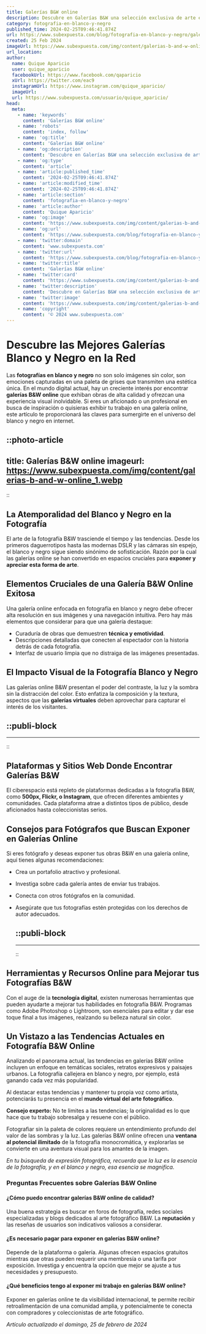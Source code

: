 ```yaml
---
title: Galerías B&W online
description: Descubre en Galerías B&W una selección exclusiva de arte en blanco y negro. Calidad y elegancia para tu espacio. Envío seguro y rápido.
category: fotografia-en-blanco-y-negro
published_time: 2024-02-25T09:46:41.874Z
url: https://www.subexpuesta.com/blog/fotografia-en-blanco-y-negro/galerias-b-and-w-online
created: 25 Feb 2024
imageUrl: https://www.subexpuesta.com/img/content/galerias-b-and-w-online_1.webp
url_location:
author:
  name: Quique Aparicio
  user: quique_aparicio
  facebookUrl: https://www.facebook.com/qaparicio
  xUrl: https://twitter.com/eac9
  instagramUrl: https://www.instagram.com/quique_aparicio/
  imageUrl: 
  url: https://www.subexpuesta.com/usuario/quique_aparicio/
head:
  meta:
    - name: 'keywords'
      content: 'Galerías B&W online'
    - name: 'robots'
      content: 'index, follow'
    - name: 'og:title'
      content: 'Galerías B&W online'
    - name: 'og:description'
      content: 'Descubre en Galerías B&W una selección exclusiva de arte en blanco y negro. Calidad y elegancia para tu espacio. Envío seguro y rápido.'
    - name: 'og:type'
      content: 'article'
    - name: 'article:published_time'
      content: '2024-02-25T09:46:41.874Z'
    - name: 'article:modified_time'
      content: '2024-02-25T09:46:41.874Z'
    - name: 'article:section'
      content: 'fotografia-en-blanco-y-negro'
    - name: 'article:author'
      content: 'Quique Aparicio'
    - name: 'og:image'
      content: 'https://www.subexpuesta.com/img/content/galerias-b-and-w-online_1.webp'
    - name: 'og:url'
      content: 'https://www.subexpuesta.com/blog/fotografia-en-blanco-y-negro/galerias-b-and-w-online'
    - name: 'twitter:domain'
      content: 'www.subexpuesta.com'
    - name: 'twitter:url'
      content: 'https://www.subexpuesta.com/blog/fotografia-en-blanco-y-negro/galerias-b-and-w-online'
    - name: 'twitter:title'
      content: 'Galerías B&W online'
    - name: 'twitter:card'
      content: 'https://www.subexpuesta.com/img/content/galerias-b-and-w-online_1.webp'
    - name: 'twitter:description'
      content: 'Descubre en Galerías B&W una selección exclusiva de arte en blanco y negro. Calidad y elegancia para tu espacio. Envío seguro y rápido.'
    - name: 'twitter:image'
      content: 'https://www.subexpuesta.com/img/content/galerias-b-and-w-online_1.webp'
    - name: 'copyright'
      content: '© 2024 www.subexpuesta.com'
---
```

# Descubre las Mejores Galerías Blanco y Negro en la Red

Las **fotografías en blanco y negro** no son solo imágenes sin color, son emociones capturadas en una paleta de grises que transmiten una estética única. En el mundo digital actual, hay un creciente interés por encontrar **galerías B&W online** que exhiban obras de alta calidad y ofrezcan una experiencia visual inolvidable. Si eres un aficionado o un profesional en busca de inspiración o quisieras exhibir tu trabajo en una galería online, este artículo te proporcionará las claves para sumergirte en el universo del blanco y negro en internet. 


::photo-article
---
title: Galerías B&W online
imageurl: https://www.subexpuesta.com/img/content/galerias-b-and-w-online_1.webp
---
::


## La Atemporalidad del Blanco y Negro en la Fotografía
El arte de la fotografía B&W trasciende el tiempo y las tendencias. Desde los primeros daguerrotipos hasta las modernas DSLR y las cámaras sin espejo, el blanco y negro sigue siendo sinónimo de sofisticación. Razón por la cual las galerías online se han convertido en espacios cruciales para **exponer y apreciar esta forma de arte**.

## Elementos Cruciales de una Galería B&W Online Exitosa
Una galería online enfocada en fotografía en blanco y negro debe ofrecer alta resolución en sus imágenes y una navegación intuitiva. Pero hay más elementos que considerar para que una galería destaque:
- Curaduría de obras que demuestren **técnica y emotividad**.
- Descripciones detalladas que conecten al espectador con la historia detrás de cada fotografía.
- Interfaz de usuario limpia que no distraiga de las imágenes presentadas.

## El Impacto Visual de la Fotografía Blanco y Negro
Las galerías online B&W presentan el poder del contraste, la luz y la sombra sin la distracción del color. Esto enfatiza la composición y la textura, aspectos que las **galerías virtuales** deben aprovechar para capturar el interés de los visitantes.


  ::publi-block
  ---
  ---
  ::
  
  
## Plataformas y Sitios Web Donde Encontrar Galerías B&W 
El ciberespacio está repleto de plataformas dedicadas a la fotografía B&W, como **500px, Flickr, o Instagram**, que ofrecen diferentes ambientes y comunidades. Cada plataforma atrae a distintos tipos de público, desde aficionados hasta coleccionistas serios.

## Consejos para Fotógrafos que Buscan Exponer en Galerías Online
Si eres fotógrafo y deseas exponer tus obras B&W en una galería online, aquí tienes algunas recomendaciones:
- Crea un portafolio atractivo y profesional.
- Investiga sobre cada galería antes de enviar tus trabajos.
- Conecta con otros fotógrafos en la comunidad.
- Asegúrate que tus fotografías estén protegidas con los derechos de autor adecuados.


  ::publi-block
  ---
  ---
  ::
  
  
## Herramientas y Recursos Online para Mejorar tus Fotografías B&W
Con el auge de la **tecnología digital**, existen numerosas herramientas que pueden ayudarte a mejorar tus habilidades en fotografía B&W. Programas como Adobe Photoshop o Lightroom, son esenciales para editar y dar ese toque final a tus imágenes, realzando su belleza natural sin color.

## Un Vistazo a las Tendencias Actuales en Fotografía B&W Online
Analizando el panorama actual, las tendencias en galerías B&W online incluyen un enfoque en temáticas sociales, retratos expresivos y paisajes urbanos. La fotografía callejera en blanco y negro, por ejemplo, está ganando cada vez más popularidad.

Al destacar estas tendencias y mantener tu propia voz como artista, potenciarás tu presencia en el **mundo virtual del arte fotográfico**.

**Consejo experto:** No te limites a las tendencias; la originalidad es lo que hace que tu trabajo sobresalga y resuene con el público.

Fotografiar sin la paleta de colores requiere un entendimiento profundo del valor de las sombras y la luz. Las galerías B&W online ofrecen una **ventana al potencial ilimitado** de la fotografía monocromática, y explorarlas se convierte en una aventura visual para los amantes de la imagen.

*En tu búsqueda de expresión fotográfica, recuerda que la luz es la esencia de la fotografía, y en el blanco y negro, esa esencia se magnifica.*

### Preguntas Frecuentes sobre Galerías B&W Online

#### ¿Cómo puedo encontrar galerías B&W online de calidad?
Una buena estrategia es buscar en foros de fotografía, redes sociales especializadas y blogs dedicados al arte fotográfico B&W. La **reputación** y las reseñas de usuarios son indicativos valiosos a considerar.

#### ¿Es necesario pagar para exponer en galerías B&W online?
Depende de la plataforma o galería. Algunas ofrecen espacios gratuitos mientras que otras pueden requerir una membresía o una tarifa por exposición. Investiga y encuentra la opción que mejor se ajuste a tus necesidades y presupuesto.

#### ¿Qué beneficios tengo al exponer mi trabajo en galerías B&W online?
Exponer en galerías online te da visibilidad internacional, te permite recibir retroalimentación de una comunidad amplia, y potencialmente te conecta con compradores y coleccionistas de arte fotográfico.

_Artículo actualizado el domingo, 25 de febrero de 2024_